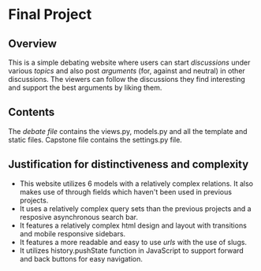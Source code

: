 # Final Project

## Overview

This is a simple debating website where users can start *discussions* under various *topics* and also post *arguments* (for, against and neutral) in other discussions. The viewers can follow the discussions they find interesting and support the best arguments by liking them.

## Contents 

The *debate file* contains the views.py, models.py and all the template and static files. Capstone file contains the settings.py file. 

## Justification for distinctiveness and complexity

* This website utilizes 6 models with a relatively complex relations. It also makes use of through fields which haven't been used in previous projects.
* It uses a relatively complex query sets than the previous projects and a resposive asynchronous search bar.
* It features a relatively complex html design and layout with transitions and mobile responsive sidebars.
* It features a more readable and easy to use *urls* with the use of slugs.
* It utilizes history.pushState function in JavaScript to support forward and back buttons for easy navigation.

